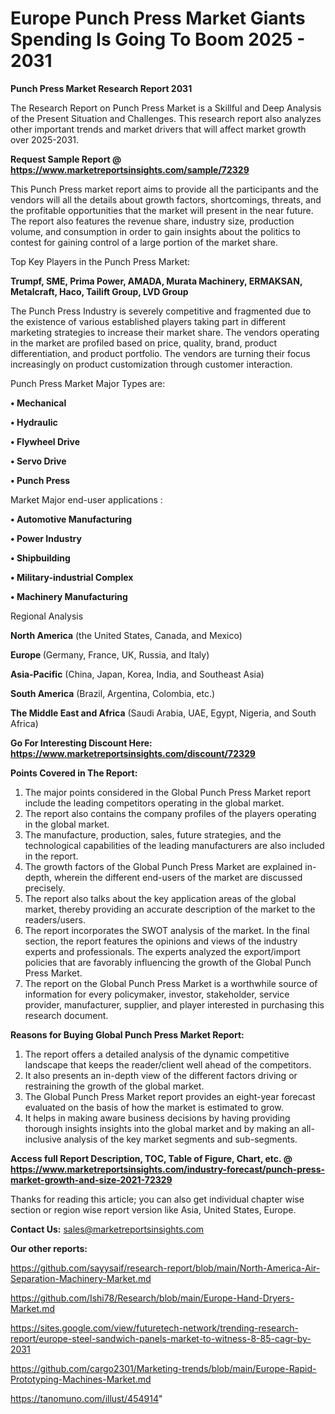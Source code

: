 # Europe Punch Press Market Giants Spending Is Going To Boom 2025 - 2031

<strong>Punch Press Market Research Report 2031</strong>

The Research Report on Punch Press Market is a Skillful and Deep Analysis of the Present Situation and Challenges. This research report also analyzes other important trends and market drivers that will affect market growth over 2025-2031.

<strong>Request Sample Report @ <a href=https://www.marketreportsinsights.com/sample/72329>https://www.marketreportsinsights.com/sample/72329</a></strong>

This Punch Press market report aims to provide all the participants and the vendors will all the details about growth factors, shortcomings, threats, and the profitable opportunities that the market will present in the near future. The report also features the revenue share, industry size, production volume, and consumption in order to gain insights about the politics to contest for gaining control of a large portion of the market share.

Top Key Players in the Punch Press Market:

<strong>Trumpf, SME, Prima Power, AMADA, Murata Machinery, ERMAKSAN, Metalcraft, Haco, Tailift Group, LVD Group</strong>

The Punch Press Industry is severely competitive and fragmented due to the existence of various established players taking part in different marketing strategies to increase their market share. The vendors operating in the market are profiled based on price, quality, brand, product differentiation, and product portfolio. The vendors are turning their focus increasingly on product customization through customer interaction.

Punch Press Market Major Types are:

<strong>• Mechanical

• Hydraulic

• Flywheel Drive

• Servo Drive

• Punch Press</strong>

Market Major end-user applications :

<strong>• Automotive Manufacturing

• Power Industry

• Shipbuilding

• Military-industrial Complex

• Machinery Manufacturing</strong>

Regional Analysis

</u><strong><b>North America</b></strong> (the United States, Canada, and Mexico)

<strong><b>Europe </b></strong>(Germany, France, UK, Russia, and Italy)

<strong><b>Asia-Pacific</b></strong> (China, Japan, Korea, India, and Southeast Asia)

<strong><b>South America</b></strong> (Brazil, Argentina, Colombia, etc.)

<strong><b>The Middle East and Africa</b></strong> (Saudi Arabia, UAE, Egypt, Nigeria, and South Africa)

<strong>Go For Interesting Discount Here: <a href=https://www.marketreportsinsights.com/discount/72329>https://www.marketreportsinsights.com/discount/72329</a></strong>

<strong>Points Covered in The Report:</strong>
<ol>
  <li>The major points considered in the Global Punch Press Market report include the leading competitors operating in the global market.</li>
  <li>The report also contains the company profiles of the players operating in the global market.</li>
  <li>The manufacture, production, sales, future strategies, and the technological capabilities of the leading manufacturers are also included in the report.</li>
  <li>The growth factors of the Global Punch Press Market are explained in-depth, wherein the different end-users of the market are discussed precisely.</li>
  <li>The report also talks about the key application areas of the global market, thereby providing an accurate description of the market to the readers/users.</li>
  <li>The report incorporates the SWOT analysis of the market. In the final section, the report features the opinions and views of the industry experts and professionals. The experts analyzed the export/import policies that are favorably influencing the growth of the Global Punch Press Market.</li>
  <li>The report on the Global Punch Press Market is a worthwhile source of information for every policymaker, investor, stakeholder, service provider, manufacturer, supplier, and player interested in purchasing this research document.</li>
</ol>
<strong>Reasons for Buying Global Punch Press Market Report:</strong>

<ol>
  <li>The report offers a detailed analysis of the dynamic competitive landscape that keeps the reader/client well ahead of the competitors.</li>
  <li>It also presents an in-depth view of the different factors driving or restraining the growth of the global market.</li>
  <li>The Global Punch Press Market report provides an eight-year forecast evaluated on the basis of how the market is estimated to grow.</li>
  <li>It helps in making aware business decisions by having providing thorough insights insights into the global market and by making an all-inclusive analysis of the key market segments and sub-segments.</li>
</ol>
<strong>Access full Report Description, TOC, Table of Figure, Chart, etc. @ <a href=https://www.marketreportsinsights.com/industry-forecast/punch-press-market-growth-and-size-2021-72329>https://www.marketreportsinsights.com/industry-forecast/punch-press-market-growth-and-size-2021-72329</a></strong>


Thanks for reading this article; you can also get individual chapter wise section or region wise report version like Asia, United States, Europe.

<strong>Contact Us:</strong>
sales@marketreportsinsights.com

<strong>Our other reports:</strong>

<a href=https://github.com/sayysaif/research-report/blob/main/North-America-Air-Separation-Machinery-Market.md>https://github.com/sayysaif/research-report/blob/main/North-America-Air-Separation-Machinery-Market.md</a>

<a href=https://github.com/Ishi78/Research/blob/main/Europe-Hand-Dryers-Market.md>https://github.com/Ishi78/Research/blob/main/Europe-Hand-Dryers-Market.md</a>

<a href=https://sites.google.com/view/futuretech-network/trending-research-report/europe-steel-sandwich-panels-market-to-witness-8-85-cagr-by-2031>https://sites.google.com/view/futuretech-network/trending-research-report/europe-steel-sandwich-panels-market-to-witness-8-85-cagr-by-2031</a>

<a href=https://github.com/cargo2301/Marketing-trends/blob/main/Europe-Rapid-Prototyping-Machines-Market.md>https://github.com/cargo2301/Marketing-trends/blob/main/Europe-Rapid-Prototyping-Machines-Market.md</a>

<a href=https://tanomuno.com/illust/454914>https://tanomuno.com/illust/454914</a>"
